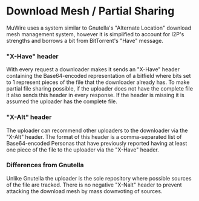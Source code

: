 # Download Mesh / Partial Sharing

MuWire uses a system similar to Gnutella's "Alternate Location" download mesh management system, however it is simplified to account for I2P's strengths and borrows a bit from BitTorrent's "Have" message.

### "X-Have" header

With every request a downloader makes it sends an "X-Have" header containing the Base64-encoded representation of a bitfield where bits set to 1 represent pieces of the file that the downloader already has.  To make partial file sharing possible, if the uploader does not have the complete file it also sends this header in every response.  If the header is missing it is assumed the uploader has the complete file.

### "X-Alt" header

The uploader can recommend other uploaders to the downloader via the "X-Alt" header.  The format of this header is a comma-separated list of Base64-encoded Personas that have previously reported having at least one piece of the file to the uploader via the "X-Have" header.


### Differences from Gnutella

Unlike Gnutella the uploader is the sole repository where possible sources of the file are tracked.  There is no negative "X-Nalt" header to prevent attacking the download mesh by mass downvoting of sources.
